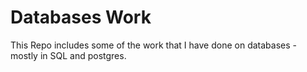 # Databases Work 
This Repo includes some of the work that I have done on databases -  mostly in SQL and postgres. 
